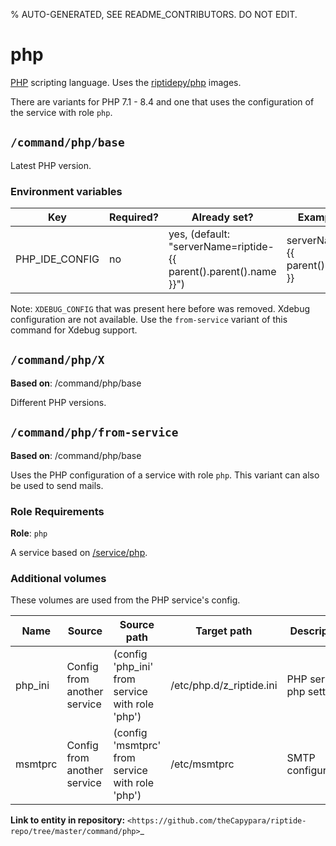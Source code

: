 % AUTO-GENERATED, SEE README_CONTRIBUTORS. DO NOT EDIT.

# php

[PHP] scripting language. Uses the [riptidepy/php](https://hub.docker.com/r/riptidepy/php) images.

There are variants for PHP 7.1 - 8.4 and one that uses the configuration of the service with role `php`.


## `/command/php/base`

Latest PHP version.

### Environment variables

| Key            | Required? | Already set?                                                      | Example Value(s)                                | Description                 |
| -------------- | --------- | ----------------------------------------------------------------- | ----------------------------------------------- | --------------------------- |
| PHP_IDE_CONFIG | no        | yes, (default: "serverName=riptide-{{ parent().parent().name }}") | serverName=riptide-{{ parent().parent().name }} | [PhpStorm path mapping key] |

Note: `XDEBUG_CONFIG` that was present here before was removed. Xdebug configuration are not available.
Use the `from-service` variant of this command for Xdebug support.

## `/command/php/X`

**Based on**: /command/php/base

Different PHP versions.

## `/command/php/from-service`

**Based on**: /command/php/base

Uses the PHP configuration of a service with role `php`. This variant can also be used to send mails.

### Role Requirements

**Role**: `php`

A service based on [/service/php](https://github.com/Parakoopa/riptide-repo/tree/master/service/php).

### Additional volumes

These volumes are used from the PHP service's config.

| Name    | Source                      | Source path                                     | Target path              | Description              |
| ------- | --------------------------- | ----------------------------------------------- | ------------------------ | ------------------------ |
| php_ini | Config from another service | (config 'php_ini' from service with role 'php') | /etc/php.d/z_riptide.ini | PHP service php settings |
| msmtprc | Config from another service | (config 'msmtprc' from service with role 'php') | /etc/msmtprc             | SMTP configuration       |

[apache]: https://httpd.apache.org/
[php]: https://php.net/
[phpstorm path mapping key]: https://blog.jetbrains.com/phpstorm/2012/03/new-in-4-0-easier-debugging-of-remote-php-command-line-scripts/
**Link to entity in repository:** `<https://github.com/theCapypara/riptide-repo/tree/master/command/php>`_

[xdebug]: https://xdebug.org/docs/remote
